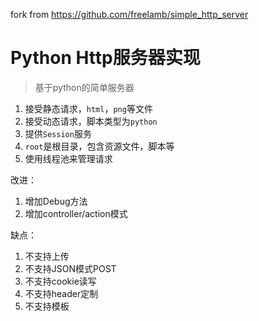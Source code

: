 fork from https://github.com/freelamb/simple_http_server

# Python Http服务器实现
> 基于python的简单服务器

1. 接受静态请求，`html`，`png`等文件
2. 接受动态请求，脚本类型为`python`
3. 提供`Session`服务
4. `root`是根目录，包含资源文件，脚本等
5. 使用线程池来管理请求

改进：
1. 增加Debug方法
2. 增加controller/action模式

缺点：
1. 不支持上传
2. 不支持JSON模式POST
3. 不支持cookie读写
4. 不支持header定制
5. 不支持模板
